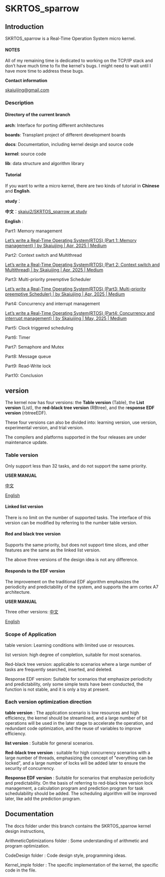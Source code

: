 # SKRTOS_sparrow

## Introduction

SKRTOS_sparrow is a Real-Time Operation System micro kernel.  

#### NOTES

All of my remaining time is dedicated to working on the TCP/IP stack and don’t have much time to fix the kernel's bugs. I might need to wait until I have more time to address these bugs.

**Contact information**

skaiuijing@gmail.com

### Description

#### Directory of the current branch

**arch**: Interface for porting different architectures

**boards**: Transplant project of different development boards

**docs**: Documentation, including kernel design and source code

**kernel**: source code

**lib**: data structure and algorithm library



#### Tutorial

If you want to write a micro kernel, there are two kinds of tutorial in **Chinese** and **English**.

**study**：

**中文**：[skaiui2/SKRTOS_sparrow at study](https://github.com/skaiui2/SKRTOS_sparrow/tree/study)

**English** : 

Part1: Memory management

[Let’s write a Real-Time Operating System(RTOS) (Part 1: Memory management) | by Skaiuijing | Apr, 2025 | Medium](https://medium.com/@skaiuijing/lets-write-a-real-time-operating-system-rtos-part-1-5873f6c2184f)

Part2: Context switch and Multithread

[Let’s write a Real-Time Operating System(RTOS) (Part 2: Context switch and Multithread) | by Skaiuijing | Apr, 2025 | Medium](https://medium.com/@skaiuijing/lets-write-a-real-time-operating-system-rtos-part-2-8cc3cd11c8cf)

Part3: Multi-priority preemptive Scheduler

[Let’s write a Real-Time Operating System(RTOS) (Part3: Multi-priority preemptive Scheduler) | by Skaiuijing | Apr, 2025 | Medium](https://medium.com/@skaiuijing/lets-write-a-real-time-operating-system-rtos-part3-multi-priority-preemptive-scheduler-167152ce9719)

Part4: Concurrency and interrupt management

[Let’s write a Real-Time Operating System(RTOS) (Part4: Concurrency and interrupt management) | by Skaiuijing | May, 2025 | Medium](https://medium.com/@skaiuijing/lets-write-a-real-time-operating-system-rtos-part4-concurrency-and-interrupt-management-2ef184ac1e42)

Part5: Clock triggered scheduling

Part6: Timer

Part7: Semaphore and Mutex

Part8: Message queue

Part9: Read-Write lock

Part10: Conclusion



## version

The kernel now has four versions: the  **Table version** (Table), the **List version** (List), the **red-black tree version** (RBtree), and the r**esponse EDF version** (rbtreeEDF).

These four versions can also be divided into: learning version, use version, experimental version, and trial version.

The compilers and platforms supported in the four releases are under maintenance update.

### Table version

Only support less than 32 tasks, and do not support the same priority.

**USER MANUAL**

[中文](UserManual/中文/tableUser.md)

[English](UserManual/English/tableUser.md)

#### Linked list version

There is no limit on the number of supported tasks. The interface of this version can be modified by referring to the number table version.

#### Red and black tree version

Supports the same priority, but does not support time slices, and other features are the same as the linked list version.

The above three versions of the design idea is not any difference.

#### Responds to the EDF version

The improvement on the traditional EDF algorithm emphasizes the periodicity and predictability of the system, and supports the arm cortex A7 architecture.

**USER MANUAL**

Three other versions: [中文](UserManual/English/other.md)

[English](UserManual/English/other.md)

### Scope of Application

table version: Learning conditions with limited use or resources.

list version: high degree of completion, suitable for most scenarios.

Red-black tree version: applicable to scenarios where a large number of tasks are frequently searched, inserted, and deleted.

Response EDF version: Suitable for scenarios that emphasize periodicity and predictability, only some simple tests have been conducted, the function is not stable, and it is only a toy at present.



### Each version optimization direction

**table version** : The application scenario is low resources and high efficiency, the kernel should be streamlined, and a large number of bit operations will be used in the later stage to accelerate the operation, and redundant code optimization, and the reuse of variables to improve efficiency.

**list version** : Suitable for general scenarios.

**Red-black tree version** : suitable for high concurrency scenarios with a large number of threads, emphasizing the concept of "everything can be locked", and a large number of locks will be added later to ensure the security of concurrency.

**Response EDF version** : Suitable for scenarios that emphasize periodicity and predictability. On the basis of referring to red-black tree version lock management, a calculation program and prediction program for task schedulability should be added. The scheduling algorithm will be improved later, like add the prediction program.



## Documentation

The docs folder  under this branch contains the SKRTOS_sparrow kernel design instructions,

ArithmeticOptimizations folder  : Some understanding of arithmetic and program optimization.

CodeDesign folder  : Code design style, programming ideas.

Kernel_imple folder  : The specific implementation of the kernel, the specific code in the file.

